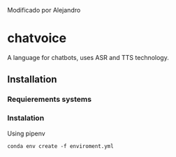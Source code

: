  Modificado por Alejandro
# chatvoice

A language for chatbots, uses ASR and TTS technology.


## Installation

### Requierements systems

### Instalation

Using pipenv

    conda env create -f enviroment.yml

